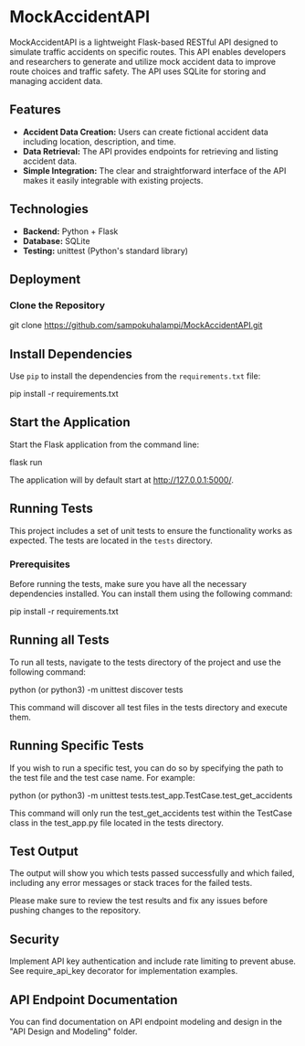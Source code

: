 # MockAccidentAPI

MockAccidentAPI is a lightweight Flask-based RESTful API designed to simulate traffic accidents on specific routes. This API enables developers and researchers to generate and utilize mock accident data to improve route choices and traffic safety. The API uses SQLite for storing and managing accident data.

## Features

- **Accident Data Creation:** Users can create fictional accident data including location, description, and time.
- **Data Retrieval:** The API provides endpoints for retrieving and listing accident data.
- **Simple Integration:** The clear and straightforward interface of the API makes it easily integrable with existing projects.

## Technologies

- **Backend:** Python + Flask
- **Database:** SQLite
- **Testing:** unittest (Python's standard library)

## Deployment

### Clone the Repository

git clone https://github.com/sampokuhalampi/MockAccidentAPI.git

## Install Dependencies

Use `pip` to install the dependencies from the `requirements.txt` file:

pip install -r requirements.txt

## Start the Application
Start the Flask application from the command line:

flask run

The application will by default start at http://127.0.0.1:5000/.

## Running Tests

This project includes a set of unit tests to ensure the functionality works as expected. The tests are located in the `tests` directory.

### Prerequisites

Before running the tests, make sure you have all the necessary dependencies installed. You can install them using the following command:

pip install -r requirements.txt

## Running all Tests

To run all tests, navigate to the tests directory of the project and use the following command:

python (or python3) -m unittest discover tests

This command will discover all test files in the tests directory and execute them.

## Running Specific Tests

If you wish to run a specific test, you can do so by specifying the path to the test file and the test case name. For example:

python (or python3) -m unittest tests.test_app.TestCase.test_get_accidents

This command will only run the test_get_accidents test within the TestCase class in the test_app.py file located in the tests directory.

## Test Output

The output will show you which tests passed successfully and which failed, including any error messages or stack traces for the failed tests.

Please make sure to review the test results and fix any issues before pushing changes to the repository.

## Security

Implement API key authentication and include rate limiting to prevent abuse. See require_api_key decorator for implementation examples.

## API Endpoint Documentation

You can find documentation on API endpoint modeling and design in the "API Design and Modeling" folder.
